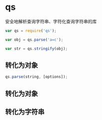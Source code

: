 # qs

安全地解析查询字符串、字符化查询字符串的库

```js
var qs = require('qs');

var obj = qs.parse('a=c');

var str = qs.stringify(obj);

```

## 转化为对象

```js
qs.parse(string, [options]);
```

## 转化为对象

## 转化为字符串